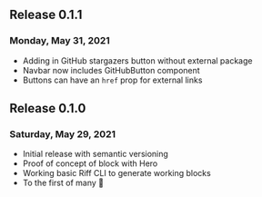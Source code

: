 ## Release 0.1.1

### Monday, May 31, 2021

- Adding in GitHub stargazers button without external package
- Navbar now includes GitHubButton component
- Buttons can have an `href` prop for external links

## Release 0.1.0

### Saturday, May 29, 2021

- Initial release with semantic versioning
- Proof of concept of block with Hero
- Working basic Riff CLI to generate working blocks
- To the first of many 🥂